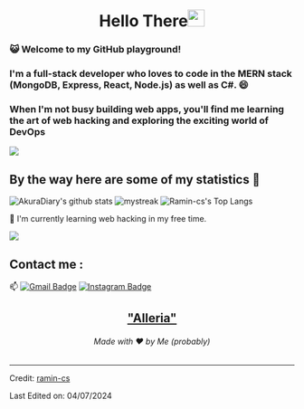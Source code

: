 <h1 align="center">Hello There<img src="https://github.com/souvikguria98/souvikguria98/blob/master/Hi.gif" width="30"> </h1>

### :smiley_cat: Welcome to my GitHub playground!
 
###  I'm a full-stack developer who loves to code in the MERN stack (MongoDB, Express, React, Node.js) as well as C#. 😄
### When I'm not busy building web apps, you'll find me learning the art of web hacking and exploring the exciting world of DevOps

<a href="https://www.youtube.com/watch?v=dQw4w9WgXcQ"><img src="https://user-images.githubusercontent.com/73097560/115834477-dbab4500-a447-11eb-908a-139a6edaec5c.gif"></a>

## By the way here are some of my statistics 🚀
![AkuraDiary's github stats](https://github-readme-stats.vercel.app/api?username=ramin-cs&show_icons=true&theme=tokyonight)
<img src="https://github-readme-streak-stats.herokuapp.com/?user=ramin-cs&theme=tokyonight" alt="mystreak"/>
![Ramin-cs's Top Langs](https://github-readme-stats.vercel.app/api/top-langs/?username=ramin-cs&theme=tokyonight&layout=compact)

🌱 I'm currently learning web hacking in my free time.

<a href="https://www.youtube.com/watch?v=dQw4w9WgXcQ"><img src="https://user-images.githubusercontent.com/73097560/115834477-dbab4500-a447-11eb-908a-139a6edaec5c.gif"></a>

## Contact me : 
📫 [![Gmail Badge](https://img.shields.io/badge/-asthiseta@gmail.com-blue?style=flat-roundedrectangle&logo=Gmail&logoColor=white&link=mailto:ramindevabbasi@gmail.com)](ramindevabbasi@gmail.com)
[![Instagram Badge](https://img.shields.io/badge/-asthi_21_-E4405F?style=flat-roundedrectangle&logo=instagram&logoColor=white&link=https://www.instagram.com/ramin__dev/)](https://www.instagram.com/ramin__dev/)


<h2 align="center"><a href="https://youtu.be/frszEJb0aOo?t=4">"Alleria"</a></h2>
<h6 align="center">Made with ❤️ by Me (probably)</h6>

------
Credit: [ramin-cs](https://github.com/ramin-cs)

Last Edited on: 04/07/2024
<!--
**AkuraDiary/AkuraDIary** is a ✨ _special_ ✨ repository because its `README.md` (this file) appears on your GitHub profile.

Here are some ideas to get you started:

- 🔭 I’m currently working on ...
- 🌱 I’m currently learning ...
- 👯 I’m looking to collaborate on ...
- 🤔 I’m looking for help with ...
- 💬 Ask me about ...
- 📫 How to reach me: ...
- 😄 Pronouns: ...
- ⚡ Fun fact: ...
-->
